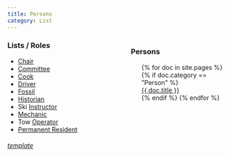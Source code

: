 ```yaml
---
title: Persons
category: List
---
```


<div style="width: 45%; float: right; text-align: left;">
<h3>Persons</h3>
<ul style="list-style: none;">
  {% for doc in site.pages %}
    {% if doc.category == "Person" %}
      <li><a href="{{ doc.url }}">{{ doc.title }}</a></li>
    {% endif %}
  {% endfor %}
</ul>
</div>

### Lists / Roles

* [Chair](Chair)
* [Committee](Committee)
* [Cook](Cook)
* [Driver](Driver)
* [Fossil](Fossil)
* [Historian](Historian)
* Ski [Instructor](Instructor)
* [Mechanic](Mechanic)
* Tow [Operator](Operator)
* [Permanent Resident](Permanent-Resident)


###### [template](Person-Template)
